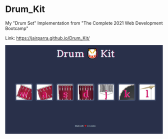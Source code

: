 # Drum_Kit
My "Drum Set" Implementation from "The Complete 2021 Web Development Bootcamp" 

Link: https://jairparra.github.io/Drum_Kit/

![](img/drumset.jpg)
